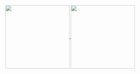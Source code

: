 <a href="https://github.com/anuraghazra/github-readme-stats">
  <img align="center" src="https://github-readme-stats.vercel.app/api?username=fcamargo10&show_icons=true&theme=blueberry" height="200px" />
</a>
<a href="https://github.com/anuraghazra/convoychat">
  <img align="center" src="https://github-readme-stats.vercel.app/api/top-langs/?username=anuraghazra&langs_count=4&&theme=blueberry" height="200px" />
</a>
